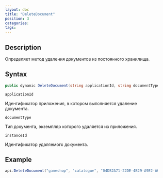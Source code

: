 ```yaml
---
layout: doc
title: "DeleteDocument"
position: 3 
categories: 
tags:
---
```


## Description
Определяет метод удаления документов из постоянного хранилища.

## Syntax
```csharp
public dynamic DeleteDocument(string applicationId, string documentType, string instanceId)
```

`applicationId`

Идентификатор приложения, в котором выполняется удаление документа.

`documentType`

Тип документа, экземпляр которого удаляется из приложения.

`instanceId`

Идентификатор удаляемого документа.

## Example

```csharp
api.DeleteDocument("gameshop", "catalogue", "04DB2A71-22DE-4B29-A9E2-A05F8681A42A")
```
